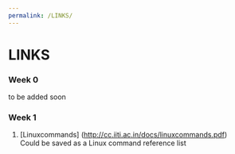 ```yaml
---
permalink: /LINKS/
---
```


# LINKS

### Week 0
to be added soon 

### Week 1
1. [Linuxcommands] (http://cc.iiti.ac.in/docs/linuxcommands.pdf)<br>
Could be saved as a Linux command reference list
